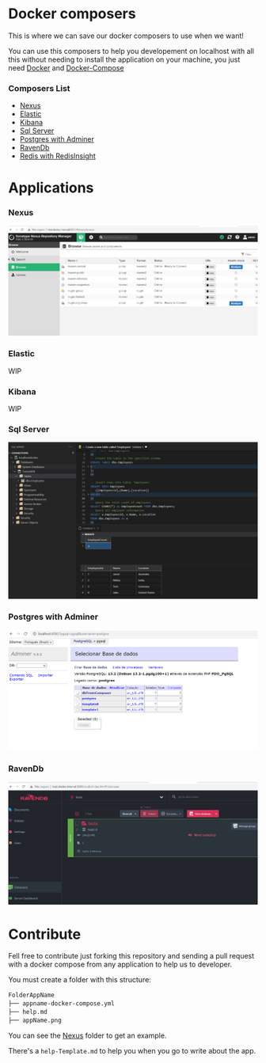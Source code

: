 # Docker composers
This is where we can save our docker composers to use when we want!

You can use this composers to help you developement on localhost with all this without needing to install the 
application on your machine, you just need [Docker](https://www.docker.com/get-started) and [Docker-Compose](https://docs.docker.com/compose/)

### Composers List
- [Nexus](#nexus)
- [Elastic](#elastic)
- [Kibana](#kibana)
- [Sql Server](#sql-server)
- [Postgres with Adminer](#postgres-with-adminer)
- [RavenDb](#ravendb)
- [Redis with RedisInsight](#redis-with-redisinsight)


# Applications

### Nexus
![nexus](Nexus/nexus.png)

### Elastic 
WIP

### Kibana
WIP

### Sql Server
![sqlserver](SqlServer/sqlserver.png)

### Postgres with Adminer
![psqlandadminer](Postgres/postgres-adminer.png)

### RavenDb
![ravenDb](RavenDb/ravendb.png)


# Contribute
Fell free to contribute just forking this repository and sending a pull request with a docker compose from any 
application to help us to developer.

You must create a folder with this structure:

```bash
FolderAppName
├── appname-docker-compose.yml
├── help.md
├── appName.png
```

You can see the [Nexus](Nexus) folder to get an example.

There's a `help-Template.md` to help you when you go to write about the app.
